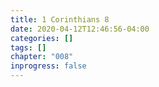 ```yaml
---
title: 1 Corinthians 8
date: 2020-04-12T12:46:56-04:00
categories: []
tags: []
chapter: "008"
inprogress: false
---
```


